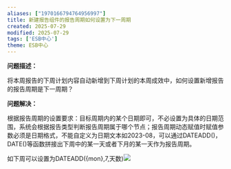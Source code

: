 ```yaml
---
aliases: ["1970166794764956997"]
title: 新建报告组件的报告周期如何设置为下一周期
created: 2025-07-29
modified: 2025-07-29
tags: ['ESB中心']
theme: ESB中心
---
```


**问题描述：**

将本周报告的下周计划内容自动新增到下周计划的本周成效中，如何设置新增报告的报告周期是下一周期？

**问题解决：**

根据报告周期的设置要求：目标周期内的某个日期即可，不必设置为具体的日期范围，系统会根据报告类型判断报告周期属于哪个节点；报告周期动态赋值时赋值参数必须是日期格式，不能自定义为日期文本如2023-08，可以通过DATEADD()，DATE()等函数拼接出下周中的某一天或者下月的某一天作为报告周期。

如下周可以设置为DATEADD({mon},7,天数)![](https://myhelpdoc.oss-cn-heyuan.aliyuncs.com/mdimages/6dc57f13be6f3347af8beb4d0a7619e6.jpg)